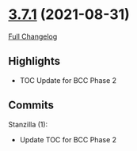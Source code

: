 # [3.7.1](https://github.com/WeakAuras/WeakAuras2/tree/3.7.1) (2021-08-31)

[Full Changelog](https://github.com/WeakAuras/WeakAuras2/compare/3.7.0...3.7.1)

## Highlights

 - TOC Update for BCC Phase 2 

## Commits

Stanzilla (1):

- Update TOC for BCC Phase 2

